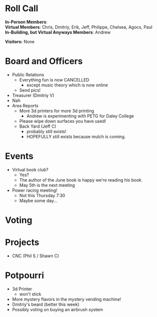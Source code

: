 Roll Call
=========
**In-Person Members**:  
**Virtual Members**: Chris, Dmitriy, Erik, Jeff, Philippe, Chelsea, Agocs, Paul
**In-Building, but Virtual Anyways Members**:  Andrew

**Visitors:** None

Board and Officers
==================
- Public Relations
  - Everything fun is now CANCELLED
    - except music theory which is now online
  - Send pics!
- Treasurer (Dmitriy V)
 - Nah 
- Area Reports
  - More 3d printers for more 3d printing
    - Andrew is experimenting with PETG for Daley College
  - Please wipe down surfaces you have used!
  - Back Yard (Jeff C)
    - probably still exists!
    - HOPEFULLY still exists because mulch is coming.
    

Events
======
- Virtual book club?
  - Yes?
  - The author of the June book is happy we're reading his book.
  - May 5th is the next meeting
- Power racing meeting!
  - Not this Thursday 7:30
  - Maybe some day...
  
Voting
======

Projects
========
- CNC (Phil S / Shawn C)
  

Potpourri
=========
- 3d Printer
  - won't stick
- More mystery flavors in the mystery vending machine!
- Dmitriy's beard (better this week)
- Possibly voting on buying an airbrush system
